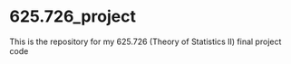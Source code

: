 # 625.726_project
This is the repository for my 625.726 (Theory of Statistics II) final project code
